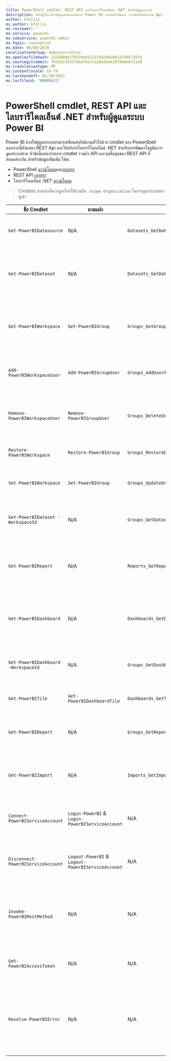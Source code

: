 ```yaml
---
title: PowerShell cmdlet, REST API และไลบรารีไคลเอ็นต์ .NET สำหรับผู้ดูแลระบบ
description: เรียนรู้เกี่ยวกับวิธีคุณสามารถจัดการ Power BI ด้วยสคริปต์และ การเขียนโปรแกรม Api
author: kfollis
ms.author: kfollis
ms.reviewer: ''
ms.service: powerbi
ms.subservice: powerbi-admin
ms.topic: conceptual
ms.date: 09/09/2019
LocalizationGroup: Administration
ms.openlocfilehash: 2218889e170519e651127d4246ab61a7505735fb
ms.sourcegitcommit: fb529c4532fbbdfde7ce28e2b4b35f990e8f21d9
ms.translationtype: MT
ms.contentlocale: th-TH
ms.lasthandoff: 01/30/2021
ms.locfileid: "99085623"
---
```

# <a name="powershell-cmdlets-rest-apis-and-net-client-library-for-power-bi-administration"></a>PowerShell cmdlet, REST API และไลบรารีไคลเอ็นต์ .NET สำหรับผู้ดูแลระบบ Power BI
Power BI ช่วยให้ผู้ดูแลระบบสามารถเขียนสคริปต์งานทั่วไปด้วย cmdlet ของ PowerShell นอกจากนี้ยังแสดง REST Api และให้บริการไลบรารีไคลเอ็นต์ .NET สำหรับการพัฒนาโซลูชันการดูแลระบบด้วย หัวข้อนี้แสดงรายการ cmdlet รวมถึง API และจุดสิ้นสุดของ REST API ที่สอดคล้องกัน สำหรับข้อมูลเพิ่มเติม ให้ด:

- PowerShell [ดาวน์โหลด](https://www.powershellgallery.com/packages/MicrosoftPowerBIMgmt/)และ[เอกสาร](/powershell/power-bi/overview?view=powerbi-ps&preserve-view=true)
- REST API [เอกสาร ](/rest/api/power-bi/admin)
- ไลบรารีไคลเอ็นต์ .NET [ดาวน์โหลด](https://www.nuget.org/packages/Microsoft.PowerBI.Api/)

> Cmdlets ด้านล่างนี้ควรถูกเรียกใช้ร่วมกับ `-Scope Organization` ในการดูแลระบบของผู้เช่า

| **ชื่อ Cmdlet** | **นามแฝง** | **API** | **ปลายทางของ REST API** | **คำอธิบาย** |
| --- | --- | --- | --- | --- |
| `Get-PowerBIDatasource` | N/A | `Datasets_GetDataSourcesAsAdmin` | /v1.0/myorg/admin/datasets/{datasetkey}/datasources | รับแหล่งข้อมูลสำหรับชุดข้อมูลที่ระบุ |
| `Get-PowerBIDataset` | N/A | `Datasets_GetDatasetsAsAdmin` | /v1.0/myorg/admin/datasets | รับรายการทั้งหมดของชุดข้อมูลในผู้เช่า Power BI |
| `Get-PowerBIWorkspace` | `Get-PowerBIGroup` | `Groups_GetGroupsAsAdmin` | /v1.0/myorg/admin/groups | รับรายการทั้งหมดของชุดข้อมูลในผู้เช่า Power BI |
| `Add-PowerBIWorkspaceUser` | `Add-PowerBIGroupUser` | `Groups_AddUserAsAdmin` | /v1.0/myorg/admin/groups/{groupId}/users | เพิ่มผู้ใช้เป็นสมาชิกของพื้นที่ทำงานที่ระบุ |
| `Remove-PowerBIWorkspaceUser` | `Remove-PowerBIGroupUser` | `Groups_DeleteUserAsAdmin` | / v1.0/myorg/admin/groups/{groupId}/users/{user } | ลบผู้ใช้จากรายการสมาชิกของพื้นที่ทำงานที่ระบุ |
| `Restore-PowerBIWorkspace` |`Restore-PowerBIGroup` | `Groups_RestoreDeletedGroupAsAdmin` | /v1.0/myorg/admin/groups/{groupId}/restore | คืนค่าพื้นที่ทำงานที่ถูกลบ |
| `Set-PowerBIWorkspace` |`Set-PowerBIGroup` | `Groups_UpdateGroupAsAdmin` | / v1.0/myorg/admin/groups/{groupId } | ปรับปรุงคุณสมบัติของพื้นที่ทำงานที่ระบุ |
| `Get-PowerBIDataset -WorkspaceId` | N/A | `Groups_GetDatasetsAsAdmin` | /v1.0/myorg/admin/groups/{group\_id }/ชุดข้อมูล | รับชุดข้อมูลอยู่ภายในพื้นที่ทำงานที่ระบุ |
| `Get-PowerBIReport` | N/A | `Reports_GetReportsAsAdmin` | /v1.0/myorg/admin/reports | รับรายการทั้งหมดของชุดข้อมูลในผู้เช่า Power BI |
| `Get-PowerBIDashboard` | N/A | `Dashboards_GetDashboardsAsAdmin` | /v1.0/myorg/admin/dashboards | รับรายการทั้งหมดของแดชบอร์ดในผู้เช่า Power BI |
| `Get-PowerBIDashboard -WorkspaceId` | N/A | `Groups_GetDashboardsAsAdmin` | /v1.0/myorg/admin/groups/{group\_id }/แดชบอร์ด | รับแดชบอร์ดภายในพื้นที่ทำงานที่ระบุ |
| `Get-PowerBITile` | `Get-PowerBIDashboardTile` | `Dashboards_GetTilesAsAdmin` | /v1.0/myorg/admin/dashboards/{dashboard\_id}/ไทล์ | รับไทล์ของแดชบอร์ดที่ระบุ |
| `Get-PowerBIReport` | N/A | `Groups_GetReportsAsAdmin` | /v1.0/myorg/admin/groups/{group\_id}/รายงาน | รับรายงานภายในพื้นที่ทำงานที่ระบุ |
| `Get-PowerBIImport` | N/A | `Imports_GetImportsAsAdmin` | /v1.0/myorg/admin/imports | รับรายการนำเข้าทั้งหมดในผู้เช่า Power BI |
| `Connect-PowerBIServiceAccount` | `Login-PowerBI` &  `Login-PowerBIServiceAccount` | N/A | N/A | ลงชื่อเข้าใช้ Power BI และเริ่มต้นเซสชัน |
| `Disconnect-PowerBIServiceAccount` | `Logout-PowerBI` & `Logout-PowerBIServiceAccount` | N/A | N/A | ออกจากระบบของ Power BI และปิดเซสชันที่มีอยู่ |
| `Invoke-PowerBIRestMethod`| N/A | N/A | N/A | ส่งเรียกใช้ REST API แบบกำหนดเองไปยัง Power BI |
| `Get-PowerBIAccessToken`| N/A | N/A | N/A | รับโทเค็นการเข้าถึง Power BI ในเซสชัน |
| `Resolve-PowerBIError`| N/A | N/A | N/A | รับข้อมูลข้อผิดพลาดสำหรับการเรียกใช้ cmdlet ที่ไม่ประสบความสำเร็จ |